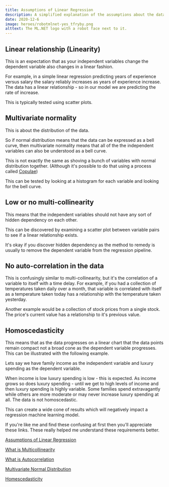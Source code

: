 ```yaml
---
title: Assumptions of Linear Regression
description: A simplified explanation of the assumptions about the data to successfully run linear regression
date: 2020-12-6
image: heroes/robotmlnet-yes_tfryby.png
alttext: The ML.NET logo with a robot face next to it.
---
```


## Linear relationship (Linearity) 

This is an expectation that as your independent variables change the dependent variable also changes in a linear fashion. 

For example, in a simple linear regression predicting years of experience versus salary the salary reliably increases as years of experience increase. The data has a linear relationship - so in our model we are predicting the rate of increase.

This is typically tested using scatter plots.

## Multivariate normality

This is about the distribution of the data. 

So if normal distribution means that the data can be expressed as a bell curve, then multivariate normality means that all of the the independent variables can also be understood as a bell curve. 

This is not exactly the same as shoving a bunch of variables with normal distribution together. (Although it's possible to do that using a process called [Copulae](https://en.wikipedia.org/wiki/Copula_(probability_theory))) 

This can be tested by looking at a histogram for each variable and looking for the bell curve.

## Low or no multi-collinearity 

This means that the independent variables should not have any sort of hidden dependency on each other. 

This can be discovered by examining a scatter plot between variable pairs to see if a linear relationship exists. 

It's okay if you discover hidden dependency as the method to remedy is usually to remove the dependent variable from the regression pipeline.

## No auto-correlation in the data 

This is confusingly similar to multi-collinearity, but it's the correlation of a variable to itself with a time delay. For example, if you had a collection of temperatures taken daily over a month, that variable is correlated with itself as a temperature taken today has a relationship with the temperature taken yesterday. 

Another example would be a collection of stock prices from a single stock. The price's current value has a relationship to it's previous value.

## Homoscedasticity

This means that as the data progresses on a linear chart that the data points remain compact not a broad cone as the dependent variable progresses. This can be illustrated with the following example. 

Lets say we have family income as the independent variable and luxury spending as the dependent variable. 

When income is low luxury spending is low - this is expected. As income grows so does luxury spending - until we get to high levels of income and then luxury spending is highly variable. Some families spend extravagantly while others are more moderate or may never increase luxury spending at all. The data is not homoscedastic.

This can create a wide cone of results which will negatively impact a regression machine learning model.

If you're like me and find these confusing at first then you'll appreciate these links. These really helped me understand these requirements better.

[Assumptions of Linear Regression](https://www.statisticssolutions.com/assumptions-of-linear-regression/)

[What is Multicollinearity](https://www.statisticshowto.com/multicollinearity/)

[What is Autocorrelation](https://corporatefinanceinstitute.com/resources/knowledge/other/autocorrelation/)

[Multivariate Normal Distribution](https://brilliant.org/wiki/multivariate-normal-distribution/#:~:text=A%20multivariate%20normal%20distribution%20is,variables%20is%20also%20normally%20distributed.)

[Homescedasticity](https://www.statisticssolutions.com/homoscedasticity/)
